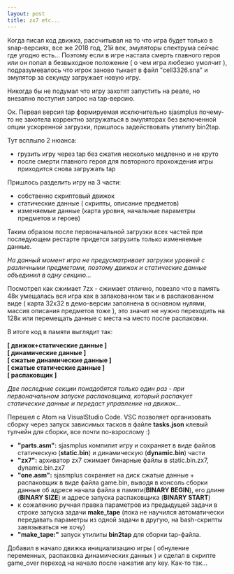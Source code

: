 ```yaml
---
layout: post
title: zx7 etc...
---
```


Когда писал код движка, рассчитывал на то что игра будет только в snap-версиях, все же 2018 год,
21й век, эмуляторы спектрума сейчас где угодно есть... Поэтому если в игре настала смерть главного героя
или он попал в безвыходное положение ( о чем игра любезно умолчит ), подразумевалось что игрок заново
тыкает в файл "cell3326.sna" и эмулятор за секунду загружает новую игру.

Никогда бы не подумал что игру захотят запустить на реале, но внезапно поступил запрос на tap-версию.

Ок. Первая версия tap формируемая исключительно sjasmplus почему-то не захотела корректно
загружаться в эмуляторах без включенной опции ускоренной загрузки, пришлось задействовать утилиту bin2tap.

Тут всплыло 2 нюанса: 

- грузить игру через tap без сжатия несколько медленно и не круто
- после смерти главного героя для повторного прохождения игры приходится снова загружать tap

Пришлось разделить игру на 3 части:
- собственно скриптовый движок
- статические данные ( скрипты, описание предметов)
- изменяемые данные (карта уровня, начальные параметры предметов и героев)

Таким образом после первоначальной загрузки всех частей при последующем рестарте придется загрузить
только изменяемые данные.

<i>На данный момент игра не предусматривает загрузки уровней с различными предметами, поэтому движок и
статические данные объединил в одну секцию...</i>

Посмотрел как сжимает 7zx  - сжимает отлично, повезло что в память 48к умещалась вся игра как в запакованном так и в
распакованном виде ( карта 32x32 в демо-версии заполнена в основном нулями, массив описания предметов тоже ), это значит не нужно переходить на 128к или перемещать данные с места на место после распаковки.

В итоге код в памяти выглядит так:

<b>
[ движок+статические данные ]<br>
[ динамические данные ]<br>
[ сжатые динамические данные ]<br>
[ сжатые статические данные ]<br>
[ распаковщик ]</b>

<i>Две последние секции понадобятся только один раз - при первоначальном запуске распаковщика, который
распакует статические данные и передаст управление на движок...</i>

Перешел с Atom на VisualStudio Code. VSC позволяет организовать сборку через запуск зависимых тасков в файле <b>tasks.json</b> 
клевый тулчейн для сборки, все почти по-взрослому :)
- <b>"parts.asm":</b> sjasmplus компилит игру и сохраняет в виде файлов статическую (<b>static.bin</b>) 
и динамическую (<b>dynamic.bin</b>) части
- <b>"zx7":</b> архиватор zx7 сжимает бинарные файлы в static.bin.zx7, dynamic.bin.zx7
- <b>"one.asm":</b> sjasmplus сохраняет на диск сжатые данные + распаковщик в виде файла game.bin, выводя в консоль сборки
данные об адресе начала файла в памяти(<b>BINARY BEGIN</b>), его длине (<b>BINARY SIZE</b>) и адресе запуска распаковщика (<b>BINARY START</b>)
- к сожалению ручная правка параметров из предыдущей задачи в строке запуска задачи <b>make_tape</b> 
(пока не научился автоматически передавать параметры из одной задачи в другую, на bash-скрипты завязываться не хочу)
- <b>"make_tape:"</b> запуск утилиты <b>bin2tap</b> для сборки tap-файла.

Добавил в начало движка инициализацию игры ( обнуление переменных, распаковка динамических данных ) и сделал
в скрипте game_over переход на начало после нажатия any key. Как-то так...